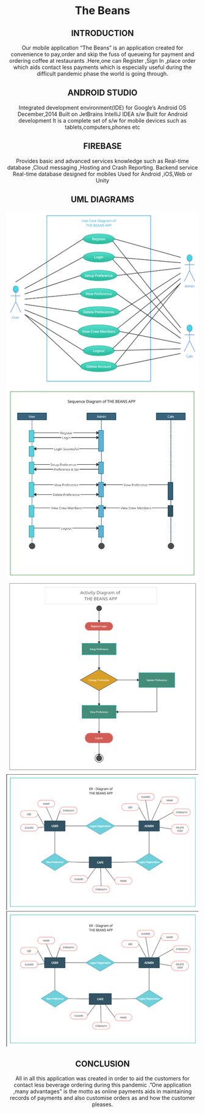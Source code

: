 <header>
  <h1 class="gradient-text">The Beans</h1>
   <h2 class="gradient-text">INTRODUCTION</h2>
  Our mobile application “The Beans” is an application created for convenience
to pay,order and skip the fuss of queueing for payment and ordering coffee at
restaurants .Here,one can Register ,Sign In ,place order which aids contact less
payments which is especially useful during the difficult pandemic phase the
world is going through.
   <h2 class="gradient-text">ANDROID STUDIO</h2>
   Integrated development environment(IDE) for Google’s Android OS
December,2014
Built on JetBrains IntelliJ IDEA s/w
Built for Android development
It is a complete set of s/w for mobile devices such as
tablets,computers,phones etc
  <h2 class="gradient-text">FIREBASE</h2>
  Provides basic and advanced services knowledge such as Real-time
database ,Cloud messaging ,Hosting and Crash Reporting.
 Backend service
Real-time database designed for mobiles
Used for Android ,iOS,Web or Unity
  <h2 class="gradient-text">UML DIAGRAMS</h2>
  <img src="https://github.com/1224AmOgH/sd-lab-project-stinger_aaaa/blob/main/digrams/Desktop%20Screenshot%202020.12.25%20-%2019.11.40.77.png" alt="alternatetext">
  <img src="https://github.com/1224AmOgH/sd-lab-project-stinger_aaaa/blob/main/digrams/Desktop%20Screenshot%202020.12.25%20-%2019.41.19.37.png" alt="alternatetext">
  <img src="https://github.com/1224AmOgH/sd-lab-project-stinger_aaaa/blob/main/digrams/Desktop%20Screenshot%202020.12.25%20-%2021.12.56.37.png" alt="alternatetext">
  <img src="https://github.com/1224AmOgH/sd-lab-project-stinger_aaaa/blob/main/digrams/Desktop%20Screenshot%202020.12.25%20-%2021.38.21.08.png" alt="alternatetext">
  <img src="https://github.com/1224AmOgH/sd-lab-project-stinger_aaaa/blob/main/digrams/Desktop%20Screenshot%202020.12.25%20-%2021.38.21.08.png" alt="alternatetext">
  <h2 class="gradient-text">CONCLUSION</h2>
  All in all this application was created in order to aid the customers for contact
less beverage ordering during this pandemic .”One application ,many
advantages” is the motto as online payments aids in maintaining records of
payments and also customise orders as and how the customer pleases.
</header>

